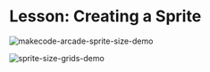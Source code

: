 # Lesson: Creating a Sprite

![makecode-arcade-sprite-size-demo](assets/makecode-arcade-sprite-size-demo.png)

![sprite-size-grids-demo](assets/sprite-size-grids-demo.png)